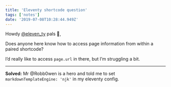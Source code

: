 ```yaml
---
title: 'Eleventy shortcode question'
tags: ['notes'] 
date: '2019-07-08T10:28:44.949Z'
---
```

Howdy [@eleven_ty](//twitter.com/eleven_ty) pals 👋,

Does anyone here know how to access page information from within a paired shortcode?

I’d really like to access `page.url` in there, but I’m struggling a bit.  

***

**Solved:** Mr @Robb0wen is a hero and told me to set `markdownTemplateEngine: 'njk'` in my eleventy config. 
